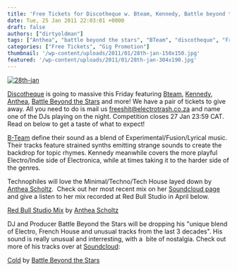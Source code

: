 ```yaml
---
title: 'Free Tickets for Discotheque w. Bteam, Kennedy, Battle beyond the Stars, Anthea & More'
date: Tue, 25 Jan 2011 22:03:01 +0000
draft: false
authors: ["dirtyoldman"]
tags: ["Anthea", "battle beyond the stars", "BTeam", "discotheque", "Free Tickets", "Kennedy"]
categories: ["Free Tickets", "Gig Promotion"]
thumbnail: '/wp-content/uploads/2011/01/28th-jan-150x150.jpg'
featured: '/wp-content/uploads/2011/01/28th-jan-304x190.jpg'
---
```


[![](/wp-content/uploads/2011/01/28th-jan.jpg "28th-jan")](/2011/01/26/free-tickets-for-discotheque-w-bteam-kennedy-battle-beyond-the-stars-anthea-more/28th-jan/)

[Discotheque](http://www.facebook.com/event.php?eid=124060950996819) is going to massive this Friday featuring [Bteam](http://www.facebook.com/beateam), [Kennedy](http://www.facebook.com/pages/Kennedy/121971254537082), [Anthea](http://www.antheamusic.com/), [Battle Beyond the Stars](http://www.facebook.com/battlebeyondthestars) and more! We have a pair of tickets to give away. All you need to do is mail us [freeshit@electrotrash.co.za](mailto:freeshit@electrotrash.co.za?Subject=Discotheque%2028%20Jan) and name one of the DJs playing on the night. Competition closes 27 Jan 23:59 CAT. Read on below to get a taste of what to expect!

[B-Team](http://www.myspace.com/bteamnow) define their sound as a blend of Experimental/Fusion/Lyrical music.  Their tracks feature strained synths emitting strange sounds to create the backdrop for topic rhymes. Kennedy meanwhile covers the more playful Electro/Indie side of Electronica, while at times taking it to the harder side of the genres.

Technophiles will love the Minimal/Techno/Tech House layed down by [Anthea Scholtz](http://www.facebook.com/pages/Anthea/93917518044).  Check out her most recent mix on her [Soundcloud page](http://soundcloud.com/anthea-scholtz) and give a listen to her mix recorded at Red Bull Studio in April below.

 [Red Bull Studio Mix](http://soundcloud.com/anthea-scholtz/red-bull-studio-mix) by [Anthea Scholtz](http://soundcloud.com/anthea-scholtz)

DJ and Producer Battle Beyond the Stars will be dropping his "unique blend of Electro, French House and unusual tracks from the last 3 decades". His sound is really unusual and interresting, with a  bite of nostalgia. Check out more of his tracks over at [Soundcloud](http://soundcloud.com/battlebeyondthestars):

 [Cold](http://soundcloud.com/battlebeyondthestars/coldfinal) by [Battle Beyond the Stars](http://soundcloud.com/battlebeyondthestars)

